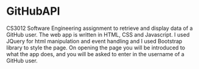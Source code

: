 # GitHubAPI
CS3012 Software Engineering assignment to retrieve and display data of a GitHub user.
The web app is written in HTML, CSS and Javascript. I used JQuery for html manipulation and event handling and I used Bootstrap library to style the page.
On opening the page you will be introduced to what the app does, and you will be asked to enter in the username of a GitHub user.

